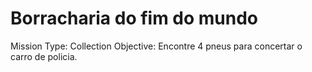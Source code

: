 # Borracharia do fim do mundo

Mission Type: Collection
Objective: Encontre 4 pneus para concertar o carro de policia.